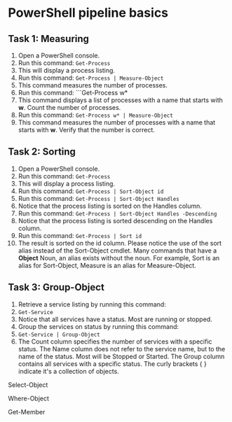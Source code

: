# PowerShell pipeline basics

## Task 1: Measuring
1. Open a PowerShell console.
1. Run this command: ```Get-Process```
1. This will display a process listing.
1. Run this command: ```Get-Process | Measure-Object```
1. This command measures the number of processes.
1. Run this command: ```Get-Process w*
1. This command displays a list of processes with a name that starts with **w**. Count the number of processes.
1. Run this command: ```Get-Process w* | Measure-Object```
1. This command measures the number of processes with a name that starts with **w**. Verify that the number is correct.


## Task 2: Sorting
1. Open a PowerShell console.
1. Run this command: ```Get-Process```
1. This will display a process listing.
1. Run this command: ```Get-Process | Sort-Object id```
1. Run this command: ```Get-Process | Sort-Object Handles```
1. Notice that the process listing is sorted on the Handles column.
1. Run this command: ```Get-Process | Sort-Object Handles -Descending```
1. Notice that the process listing is sorted descending  on the Handles column.
1. Run this command: ```Get-Process | Sort id```
1. The result is sorted on the id column. Please notice the use of the sort alias instead of the Sort-Object cmdlet. Many commands that have a **Object** Noun, an alias exists without the noun. For example, Sort is an alias for Sort-Object, Measure is an alias for Measure-Object.


## Task 3: Group-Object
1. Retrieve a service listing by running this command:
1. ```Get-Service```
1. Notice that all services have a status. Most are running or stopped.
1. Group the services on status by running this command:
1. ```Get-Service | Group-Object```
1. The Count column specifies the number of services with a specific status. The Name column does not refer to the service name, but to the name of the status. Most will be Stopped or Started. The Group column contains all services with a specific status. The curly brackets { } indicate it's a collection of objects.


Select-Object

Where-Object

Get-Member
